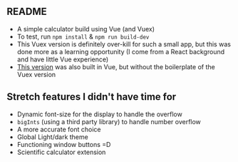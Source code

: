 ## README
- A simple calculator build using Vue (and Vuex)
- To test, run `npm install` & `npm run build-dev`
- This Vuex version is definitely over-kill for such a small app, but this was done more as a learning opportunity (I come from a React background and have little Vue experience)
- [This version](https://github.com/ramraphael/calculator-vue-vanilla) was also built in Vue, but without the boilerplate of the Vuex version

## Stretch features I didn't have time for
- Dynamic font-size for the display to handle the overflow
- `bigInts` (using a third party library) to handle number overflow
- A more accurate font choice
- Global Light/dark theme
- Functioning window buttons =D
- Scientific calculator extension